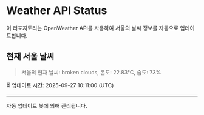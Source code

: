 
# Weather API Status

이 리포지토리는 OpenWeather API를 사용하여 서울의 날씨 정보를 자동으로 업데이트합니다.

## 현재 서울 날씨
> 서울의 현재 날씨: broken clouds, 온도: 22.83°C, 습도: 73%

⏳ 업데이트 시간: 2025-09-27 10:11:00 (UTC)

---
자동 업데이트 봇에 의해 관리됩니다.
